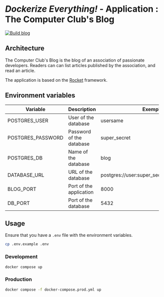 # *Dockerize Everything!* - Application : The Computer Club's Blog

[![Build blog](https://github.com/Jayllyz/dockerize-project/actions/workflows/build-blog.yml/badge.svg)](https://github.com/Jayllyz/dockerize-project/actions/workflows/build-blog.yml)

## Architecture

The Computer Club's Blog is the blog of an association of passionate developers. Readers can
can list articles published by the association, and read an article.

The application is based on the [Rocket](https://rocket.rs/) framework.

## Environment variables

| Variable          | Description              | Exemple                                     |
|-------------------|--------------------------|---------------------------------------------|
| POSTGRES_USER     | User of the database     | usersame                                    |
| POSTGRES_PASSWORD | Password of the database | super_secret                                |
| POSTGRES_DB       | Name of the database     | blog                                        |
| DATABASE_URL      | URL of the database      | postgres://user:super_secret@localhost/blog |
| BLOG_PORT         | Port of the application  | 8000                                        |
| DB_PORT           | Port of the database     | 5432                                        |

## Usage

Ensure that you have a `.env` file with the environment variables.

```bash
cp .env.example .env
```

### Development

```bash
docker compose up
```

### Production

```bash
docker compose -f docker-compose.prod.yml up
```
